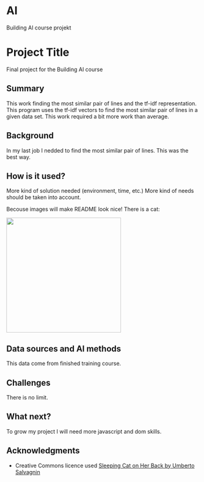 # AI
Building AI course projekt
<!-- This is the markdown template for the final project of the Building AI course, 
created by Reaktor Innovations and University of Helsinki. 
Copy the template, paste it to your GitHub README and edit! -->

# Project Title

Final project for the Building AI course

## Summary

This work finding the most similar pair of lines and the tf-idf representation.
This program uses the tf-idf vectors to find the most similar pair of lines in a given data set. 
This work required a bit more work than average. 


## Background

In my last job I nedded to find the most similar pair of lines. This was the best way.

## How is it used?

More kind of solution needed (environment, time, etc.) More kind of needs should be taken into account.

Becouse images will make README look nice! There is a cat:

<img src="https://upload.wikimedia.org/wikipedia/commons/5/5e/Sleeping_cat_on_her_back.jpg" width="300">

## Data sources and AI methods

This data come from finished training course. 

## Challenges

There is no limit.

## What next?

To grow my project I will need more javascript and dom skills.


## Acknowledgments

* Creative Commons licence used [Sleeping Cat on Her Back by Umberto Salvagnin](https://commons.wikimedia.org/wiki/File:Sleeping_cat_on_her_back.jpg#filelinks)
